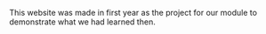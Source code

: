 This website was made in first year as the project for our module to demonstrate what we had learned then.
